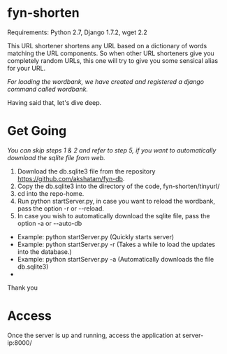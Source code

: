fyn-shorten
===========

Requirements: Python 2.7, Django 1.7.2, wget 2.2

This URL shortener shortens any URL based on a dictionary of words matching the URL components.
So when other URL shorteners give you completely random URLs, this one will try to give you some sensical alias for your URL.

*For loading the wordbank, we have created and registered a django command called wordbank.*


Having said that, let's dive deep.

Get Going
=========

*You can skip steps 1 & 2 and refer to step 5, if you want to automatically download the sqlite file from web.*

1. Download the db.sqlite3 file from the repository https://github.com/akshatam/fyn-db.
2. Copy the db.sqlite3 into the directory of the code, fyn-shorten/tinyurl/
3. cd into the repo-home.
4. Run python startServer.py, in case you want to reload the wordbank, pass the option -r or --reload.
5. In case you wish to automatically download the sqlite file, pass the option -a or --auto-db
  - Example: python startServer.py (Quickly starts server)
  - Example: python startServer.py -r (Takes a while to load the updates into the database.)
  - Example: python startServer.py -a (Automatically downloads the file db.sqlite3)
  - 
  
Thank you

Access
======

Once the server is up and running, access the application at server-ip:8000/
